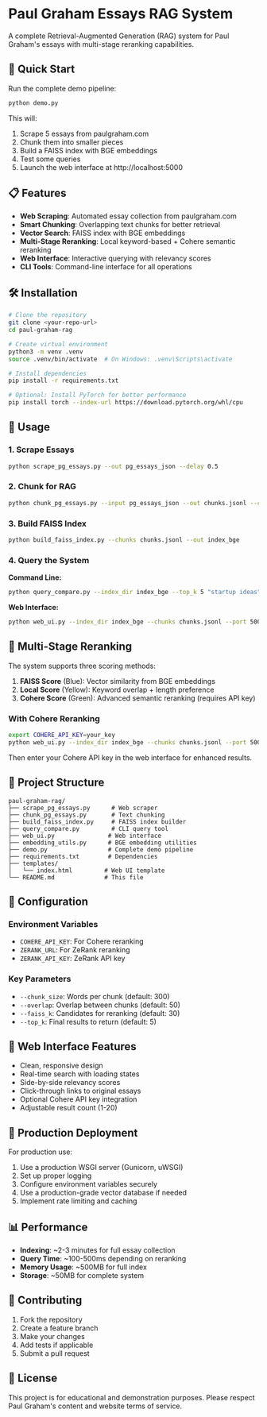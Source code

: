 # Paul Graham Essays RAG System

A complete Retrieval-Augmented Generation (RAG) system for Paul Graham's essays with multi-stage reranking capabilities.

## 🚀 Quick Start

Run the complete demo pipeline:

```bash
python demo.py
```

This will:
1. Scrape 5 essays from paulgraham.com
2. Chunk them into smaller pieces
3. Build a FAISS index with BGE embeddings
4. Test some queries
5. Launch the web interface at http://localhost:5000

## 📋 Features

- **Web Scraping**: Automated essay collection from paulgraham.com
- **Smart Chunking**: Overlapping text chunks for better retrieval
- **Vector Search**: FAISS index with BGE embeddings
- **Multi-Stage Reranking**: Local keyword-based + Cohere semantic reranking
- **Web Interface**: Interactive querying with relevancy scores
- **CLI Tools**: Command-line interface for all operations

## 🛠️ Installation

```bash
# Clone the repository
git clone <your-repo-url>
cd paul-graham-rag

# Create virtual environment
python3 -m venv .venv
source .venv/bin/activate  # On Windows: .venv\Scripts\activate

# Install dependencies
pip install -r requirements.txt

# Optional: Install PyTorch for better performance
pip install torch --index-url https://download.pytorch.org/whl/cpu
```

## 📖 Usage

### 1. Scrape Essays

```bash
python scrape_pg_essays.py --out pg_essays_json --delay 0.5
```

### 2. Chunk for RAG

```bash
python chunk_pg_essays.py --input pg_essays_json --out chunks.jsonl --chunk_size 300 --overlap 50
```

### 3. Build FAISS Index

```bash
python build_faiss_index.py --chunks chunks.jsonl --out index_bge
```

### 4. Query the System

**Command Line:**
```bash
python query_compare.py --index_dir index_bge --top_k 5 "startup ideas"
```

**Web Interface:**
```bash
python web_ui.py --index_dir index_bge --chunks chunks.jsonl --port 5000
```

## 🎯 Multi-Stage Reranking

The system supports three scoring methods:

1. **FAISS Score** (Blue): Vector similarity from BGE embeddings
2. **Local Score** (Yellow): Keyword overlap + length preference
3. **Cohere Score** (Green): Advanced semantic reranking (requires API key)

### With Cohere Reranking

```bash
export COHERE_API_KEY=your_key
python web_ui.py --index_dir index_bge --chunks chunks.jsonl --port 5000
```

Then enter your Cohere API key in the web interface for enhanced results.

## 📁 Project Structure

```
paul-graham-rag/
├── scrape_pg_essays.py      # Web scraper
├── chunk_pg_essays.py       # Text chunking
├── build_faiss_index.py     # FAISS index builder
├── query_compare.py         # CLI query tool
├── web_ui.py               # Web interface
├── embedding_utils.py      # BGE embedding utilities
├── demo.py                 # Complete demo pipeline
├── requirements.txt        # Dependencies
├── templates/
│   └── index.html         # Web UI template
└── README.md              # This file
```

## 🔧 Configuration

### Environment Variables

- `COHERE_API_KEY`: For Cohere reranking
- `ZERANK_URL`: For ZeRank reranking
- `ZERANK_API_KEY`: ZeRank API key

### Key Parameters

- `--chunk_size`: Words per chunk (default: 300)
- `--overlap`: Overlap between chunks (default: 50)
- `--faiss_k`: Candidates for reranking (default: 30)
- `--top_k`: Final results to return (default: 5)

## 🎨 Web Interface Features

- Clean, responsive design
- Real-time search with loading states
- Side-by-side relevancy scores
- Click-through links to original essays
- Optional Cohere API key integration
- Adjustable result count (1-20)

## 🚀 Production Deployment

For production use:

1. Use a production WSGI server (Gunicorn, uWSGI)
2. Set up proper logging
3. Configure environment variables securely
4. Use a production-grade vector database if needed
5. Implement rate limiting and caching

## 📊 Performance

- **Indexing**: ~2-3 minutes for full essay collection
- **Query Time**: ~100-500ms depending on reranking
- **Memory Usage**: ~500MB for full index
- **Storage**: ~50MB for complete system

## 🤝 Contributing

1. Fork the repository
2. Create a feature branch
3. Make your changes
4. Add tests if applicable
5. Submit a pull request

## 📄 License

This project is for educational and demonstration purposes. Please respect Paul Graham's content and website terms of service.



